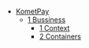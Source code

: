* [KometPay](HOME)
  * [1 Bussiness](1%20Bussiness/HOME)
    * [1 Context](1%20Bussiness/1%20Context/HOME)
    * [2 Containers](1%20Bussiness/2%20Containers/HOME)
